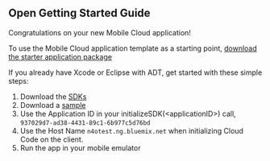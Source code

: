 Open Getting Started Guide
-----------------------------------------
Congratulations on your new Mobile Cloud application!

To use the Mobile Cloud application template as a starting point, [download the starter application package](https://ace.ng.bluemix.net:443/rest/../rest/apps/937029d7-ad38-4431-89c1-6b977c5d76bd/starter-download)

If you already have Xcode or Eclipse with ADT, get started with these simple steps:

1. Download the [SDKs](https://www.ng.bluemix.net/docs/BuildingMobile.jsp)
2. Download a [sample](https://hub.jazz.net/user/mobilecloud)
3. Use the Application ID in your initializeSDK(&lt;applicationID&gt;) call,  `937029d7-ad38-4431-89c1-6b977c5d76bd`
4. Use the Host Name `n4otest.ng.bluemix.net` when initializing Cloud Code on the client.
5. Run the app in your mobile emulator
